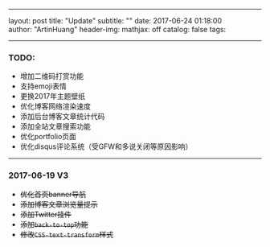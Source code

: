 <!--page post template -->
---
layout:     post
title:      "Update"
subtitle:   ""
date: 2017-06-24 01:18:00   
author:     "ArtinHuang"
header-img:
mathjax: off 
catalog:    false
tags:

---



### TODO:


- 增加二维码打赏功能
- 支持emoji表情
- 更换2017年主题壁纸
- 优化博客网络渲染速度
- 添加后台博客文章统计代码
- 添加全站文章搜索功能
- 优化portfolio页面
- 优化disqus评论系统（受GFW和多说关闭等原因影响）

---

### 2017-06-19 V3

- <s>优化首页banner导航</s>
- <s>添加博客文章浏览量提示</s>
- <s>添加Twitter挂件</s>
- <s>添加<code>back-to-top</code>功能</s>
- <s>修改<code>CSS-text-transform</code>样式

